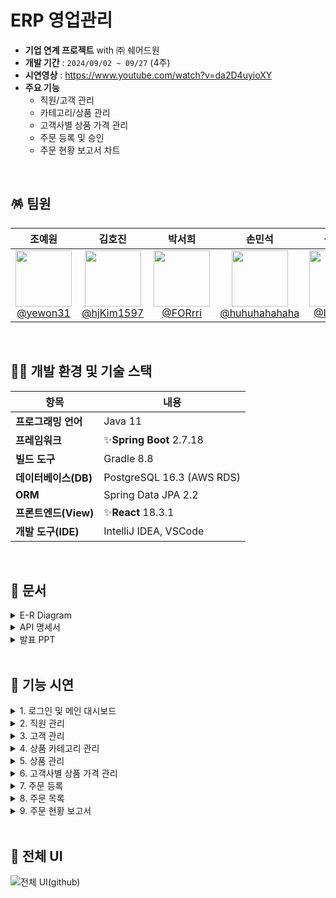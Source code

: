 
# ERP 영업관리

- **기업 연계 프로젝트** with ㈜ 쉐어드원
- **개발 기간** : `2024/09/02 ~ 09/27` (4주)
- **시연영상** : https://www.youtube.com/watch?v=da2D4uyioXY
- **주요 기능**
    - 직원/고객 관리
    - 카테고리/상품 관리
    - 고객사별 상품 가격 관리
    - 주문 등록 및 승인
    - 주문 현황 보고서 차트
<br/>

## 🪅 팀원

| **조예원** | **김호진** | **박서희** | **손민석** |**심유정** |**한정우** |
| :------: |  :------: | :------: | :------: |:------: |:------: |
| [<img src="https://avatars.githubusercontent.com/yewon31" height=90> <br/> @yewon31](https://github.com/yewon31) | [<img src="https://avatars.githubusercontent.com/hjKim1597" height=90> <br/> @hjKim1597](https://github.com/hjKim1597) | [<img src="https://avatars.githubusercontent.com/FORrri" height=90> <br/> @FORrri](https://github.com/FORrri) | [<img src="https://avatars.githubusercontent.com/huhuhahahaha" height=90> <br/> @huhuhahahaha](https://github.com/huhuhahahaha) |[<img src="https://avatars.githubusercontent.com/I2hyeon" height=90> <br/> @I2hyeon](https://github.com/I2hyeon) |[<img src="https://avatars.githubusercontent.com/groovyplanet" height=90> <br/> @groovyplanet](https://github.com/groovyplanet) |

<br/>

## 🤹‍♂️ 개발 환경 및 기술 스택

| 항목 | 내용 |
|---|---|
| **프로그래밍 언어** | Java 11 |
| **프레임워크** | ✨**Spring Boot** 2.7.18 |
| **빌드 도구** | Gradle 8.8 |
| **데이터베이스(DB)** | PostgreSQL 16.3 (AWS RDS) |
| **ORM** | Spring Data JPA 2.2 |
| **프론트엔드(View)** | ✨**React** 18.3.1 |
| **개발 도구(IDE)** | IntelliJ IDEA, VSCode |
<br/>



## 🎡 문서

<details>
  <summary>E-R Diagram</summary>
  
![ERD(2)](https://github.com/user-attachments/assets/53f6d577-63fb-4fea-a57b-e1642062783b)


</details>


<details>
  <summary>API 명세서</summary>

![쉐어드원 3조](https://github.com/user-attachments/assets/64d1218b-d171-419a-af74-1d7beea3b370)

</details>


<details>
  <summary>발표 PPT</summary>
 
![1 (6)](https://github.com/user-attachments/assets/bd70e56c-ff8f-410f-96cb-a51c106c62d2)
![2 (2)](https://github.com/user-attachments/assets/536ee9c4-37fa-4eea-962c-d2741e6e99da)
![3](https://github.com/user-attachments/assets/9ed942df-1bff-498e-b14c-8224cd3d21e7)
</details>



<br/>

## 🧩 기능 시연

<details>
  <summary>1. 로그인 및 메인 대시보드</summary>

![21](https://github.com/user-attachments/assets/d8e908b5-3a49-4f80-8d3d-3b156bbb881b)
</details>

<details>
  <summary>2. 직원 관리</summary>
    
![22](https://github.com/user-attachments/assets/34bdf55b-ca24-4af0-a56b-d2f22798af75)

</details>
<details>
  <summary>3. 고객 관리</summary>
    
![23](https://github.com/user-attachments/assets/f7af39b6-a221-4abe-a1d1-54d288ac2772)

</details>
<details>
  <summary>4. 상품 카테고리 관리</summary>
    
![24](https://github.com/user-attachments/assets/a7a8c480-0e77-42a0-815f-c8508b1df383)

</details>
<details>
  <summary>5. 상품 관리</summary>
    
![25](https://github.com/user-attachments/assets/7201644f-ace5-4bf9-adfc-39c05e97ece1)

</details>
<details>
  <summary>6. 고객사별 상품 가격 관리</summary>
    
![26](https://github.com/user-attachments/assets/fb6608c2-8711-440f-b1f8-d772ce178e67)

</details>

<details>
  <summary>7. 주문 등록</summary>
    
![277](https://github.com/user-attachments/assets/29e915ef-8325-465e-804d-5c79406b284e)

</details>
<details>
  <summary>8. 주문 목록</summary>
    
![28](https://github.com/user-attachments/assets/85e93ab3-803b-4b8f-88d2-9d276187f93d)

</details>
<details>
  <summary>9. 주문 현황 보고서</summary>
    
![29](https://github.com/user-attachments/assets/fe335fa5-94b5-4f22-a3ac-098c4c5aa5e7)
</details>


<br/>

## 🎠 전체 UI
![전체 UI(github)](https://github.com/user-attachments/assets/4755cafb-665f-4a94-bc37-91677bbb5eec)


